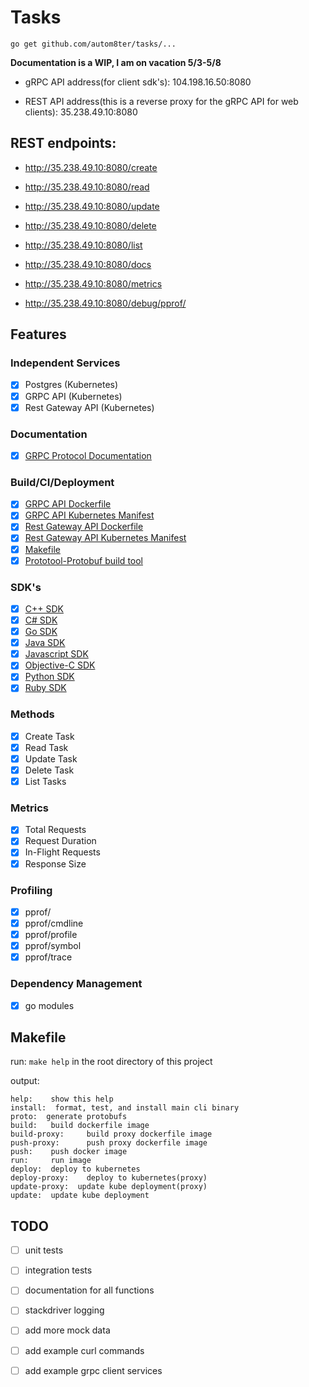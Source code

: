 # Tasks

    go get github.com/autom8ter/tasks/...

**Documentation is a WIP, I am on vacation 5/3-5/8**

- gRPC API address(for client sdk's): 104.198.16.50:8080

- REST API address(this is a reverse proxy for the gRPC API for web clients): 35.238.49.10:8080

## REST endpoints:
- http://35.238.49.10:8080/create
- http://35.238.49.10:8080/read
- http://35.238.49.10:8080/update
- http://35.238.49.10:8080/delete
- http://35.238.49.10:8080/list

- http://35.238.49.10:8080/docs
- http://35.238.49.10:8080/metrics
- http://35.238.49.10:8080/debug/pprof/



## Features

### Independent Services
- [x] Postgres (Kubernetes)
- [x] GRPC API (Kubernetes)
- [x] Rest Gateway API (Kubernetes)

### Documentation
- [x] [GRPC Protocol Documentation](https://autom8ter.github.io/tasks/.)

### Build/CI/Deployment

- [x] [GRPC API Dockerfile](https://github.com/autom8ter/tasks/blob/master/Dockerfile)
- [x] [GRPC API Kubernetes Manifest](https://github.com/autom8ter/tasks/blob/master/tasks.yaml)
- [x] [Rest Gateway API Dockerfile](https://github.com/autom8ter/tasks/blob/master/Dockerfile.proxy)
- [x] [Rest Gateway API Kubernetes Manifest](https://github.com/autom8ter/tasks/blob/master/tasksproxy.yaml)
- [x] [Makefile](https://github.com/autom8ter/tasks/blob/master/Makefile)
- [x] [Prototool-Protobuf build tool](https://github.com/autom8ter/tasks/blob/master/prototool.yaml)

### SDK's
- [x] [C++ SDK](https://github.com/autom8ter/tasks/tree/master/sdk/cpp/tasks)
- [x] [C# SDK](https://github.com/autom8ter/tasks/tree/master/sdk/csharp/tasks)
- [x] [Go SDK](https://github.com/autom8ter/tasks/tree/master/sdk/go/tasks)
- [x] [Java SDK](https://github.com/autom8ter/tasks/tree/master/sdk/java/tasks/tasks)
- [x] [Javascript SDK](https://github.com/autom8ter/tasks/tree/master/sdk/js/tasks)
- [x] [Objective-C SDK](https://github.com/autom8ter/tasks/tree/master/sdk/objc/tasks)
- [x] [Python SDK](https://github.com/autom8ter/tasks/tree/master/sdk/python/tasks)
- [x] [Ruby SDK](https://github.com/autom8ter/tasks/tree/master/sdk/ruby/tasks)

### Methods
- [x] Create Task   
- [x] Read Task    
- [x] Update Task  
- [x] Delete Task   
- [x] List Tasks   

### Metrics
 
- [x] Total Requests
- [x] Request Duration
- [x] In-Flight Requests
- [x] Response Size

### Profiling
- [x] pprof/
- [x] pprof/cmdline
- [x] pprof/profile
- [x] pprof/symbol
- [x] pprof/trace

### Dependency Management
- [x] go modules


## Makefile

run:  `make help` in the root directory of this project

output:

```text
help:    show this help
install:  format, test, and install main cli binary
proto:  generate protobufs
build:   build dockerfile image
build-proxy:     build proxy dockerfile image
push-proxy:      push proxy dockerfile image
push:    push docker image
run:     run image
deploy:  deploy to kubernetes
deploy-proxy:    deploy to kubernetes(proxy)
update-proxy:  update kube deployment(proxy)
update:  update kube deployment

```


## TODO
- [ ] unit tests
- [ ] integration tests
- [ ] documentation for all functions
- [ ] stackdriver logging
- [ ] add more mock data
- [ ] add example curl commands
- [ ] add example grpc client services

